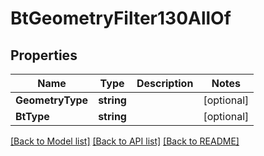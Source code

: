 # BtGeometryFilter130AllOf

## Properties

Name | Type | Description | Notes
------------ | ------------- | ------------- | -------------
**GeometryType** | **string** |  | [optional] 
**BtType** | **string** |  | [optional] 

[[Back to Model list]](../README.md#documentation-for-models) [[Back to API list]](../README.md#documentation-for-api-endpoints) [[Back to README]](../README.md)


